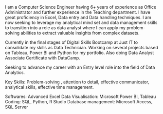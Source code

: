I am a Computer Science Engineer having  6+ years of experience as Office Administrator and further experience in the Teaching department. I have great proficiency in Excel, Data entry and Data handling techniques. I am now seeking to leverage my analytical mind set and data management skills to transition into a role as data analyst where I can apply my problem-solving abilities to extract valuable insights from complex datasets.
 
Currently in the final stages of Digital Skills Bootcamp at Just IT to consolidate my skills as Data Technician. Working on several projects based on Tableau, Power BI and Python for my portfolio. Also doing Data Analyst Associate Certificate with DataCamp.

Seeking to advance my career with an Entry level role into the field of Data Analytics. 

Key Skills:
Problem-solving , attention to detail, effective communicator, analytical skills, effective time management.

Softwares:
Advanced Excel
Data Visualisation: Microsoft Power BI, Tableau
Coding: SQL, Python, R Studio
Database management: Microsoft Access, SQL Server
